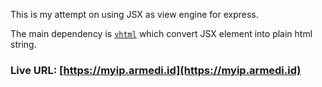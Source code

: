 This is my attempt on using JSX as view engine for express.

The main dependency is [`vhtml`](https://github.com/developit/vhtml) which convert JSX element into plain html string.

### Live URL: [https://myip.armedi.id](https://myip.armedi.id)
